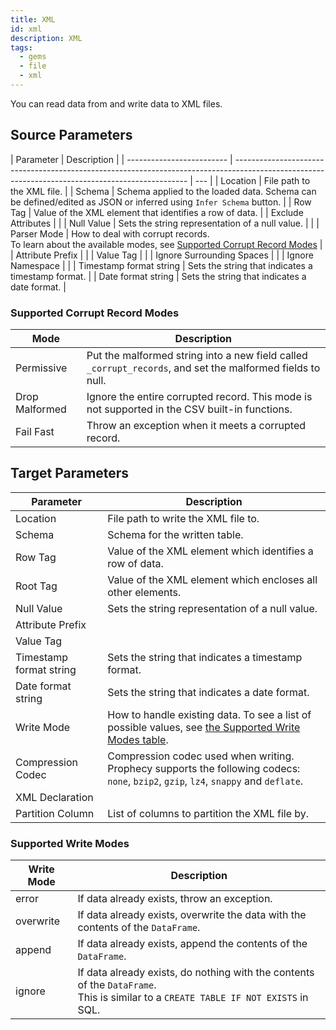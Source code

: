 ```yaml
---
title: XML
id: xml
description: XML
tags:
  - gems
  - file
  - xml
---
```


You can read data from and write data to XML files.

## Source Parameters

| Parameter                 | Description                                                                                                                                      |
| ------------------------- | ------------------------------------------------------------------------------------------------------------------------------------------------ | --- |
| Location                  | File path to the XML file.                                                                                                                       |
| Schema                    | Schema applied to the loaded data. Schema can be defined/edited as JSON or inferred using `Infer Schema` button.                                 |
| Row Tag                   | Value of the XML element that identifies a row of data.                                                                                          |
| Exclude Attributes        |                                                                                                                                                  |
| Null Value                | Sets the string representation of a null value.                                                                                                  |     |
| Parser Mode               | How to deal with corrupt records. <br/>To learn about the available modes, see [Supported Corrupt Record Modes](#supported-corrupt-record-modes) |
| Attribute Prefix          |                                                                                                                                                  |
| Value Tag                 |                                                                                                                                                  |
| Ignore Surrounding Spaces |                                                                                                                                                  |
| Ignore Namespace          |                                                                                                                                                  |
| Timestamp format string   | Sets the string that indicates a timestamp format.                                                                                               |
| Date format string        | Sets the string that indicates a date format.                                                                                                    |

### Supported Corrupt Record Modes

| Mode           | Description                                                                                                |
| -------------- | ---------------------------------------------------------------------------------------------------------- |
| Permissive     | Put the malformed string into a new field called `_corrupt_records`, and set the malformed fields to null. |
| Drop Malformed | Ignore the entire corrupted record. This mode is not supported in the CSV built-in functions.              |
| Fail Fast      | Throw an exception when it meets a corrupted record.                                                       |

## Target Parameters

| Parameter               | Description                                                                                                                               |
| ----------------------- | ----------------------------------------------------------------------------------------------------------------------------------------- |
| Location                | File path to write the XML file to.                                                                                                       |
| Schema                  | Schema for the written table.                                                                                                             |
| Row Tag                 | Value of the XML element which identifies a row of data.                                                                                  |
| Root Tag                | Value of the XML element which encloses all other elements.                                                                               |
| Null Value              | Sets the string representation of a null value.                                                                                           |
| Attribute Prefix        |                                                                                                                                           |
| Value Tag               |                                                                                                                                           |
| Timestamp format string | Sets the string that indicates a timestamp format.                                                                                        |
| Date format string      | Sets the string that indicates a date format.                                                                                             |
| Write Mode              | How to handle existing data. To see a list of possible values, see [the Supported Write Modes table](#supported-write-modes).             |
| Compression Codec       | Compression codec used when writing. <br/>Prophecy supports the following codecs: `none`, `bzip2`, `gzip`, `lz4`, `snappy` and `deflate`. |
| XML Declaration         |                                                                                                                                           |
| Partition Column        | List of columns to partition the XML file by.                                                                                             |

### Supported Write Modes

| Write Mode | Description                                                                                                                             |
| ---------- | --------------------------------------------------------------------------------------------------------------------------------------- |
| error      | If data already exists, throw an exception.                                                                                             |
| overwrite  | If data already exists, overwrite the data with the contents of the `DataFrame`.                                                        |
| append     | If data already exists, append the contents of the `DataFrame`.                                                                         |
| ignore     | If data already exists, do nothing with the contents of the `DataFrame`. <br/>This is similar to a `CREATE TABLE IF NOT EXISTS` in SQL. |
